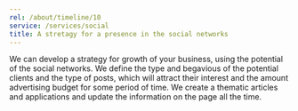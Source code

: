 ```yaml
---
rel: /about/timeline/10
service: /services/social
title: A stretagy for a presence in the social networks
---
```

We can develop a strategy for growth of your business, using the potential of the social networks. We define the type and begavious of the potential clients and the type of posts, which will attract their interest and the amount advertising budget for some period of time. We create a thematic articles and applications and update the information on the page all the time.